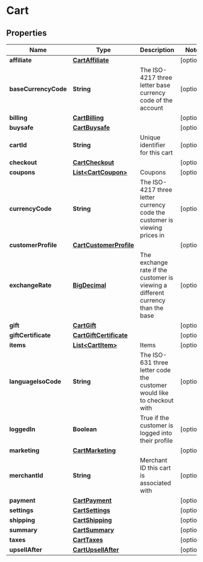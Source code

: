 
# Cart

## Properties
Name | Type | Description | Notes
------------ | ------------- | ------------- | -------------
**affiliate** | [**CartAffiliate**](CartAffiliate.md) |  |  [optional]
**baseCurrencyCode** | **String** | The ISO-4217 three letter base currency code of the account |  [optional]
**billing** | [**CartBilling**](CartBilling.md) |  |  [optional]
**buysafe** | [**CartBuysafe**](CartBuysafe.md) |  |  [optional]
**cartId** | **String** | Unique identifier for this cart |  [optional]
**checkout** | [**CartCheckout**](CartCheckout.md) |  |  [optional]
**coupons** | [**List&lt;CartCoupon&gt;**](CartCoupon.md) | Coupons |  [optional]
**currencyCode** | **String** | The ISO-4217 three letter currency code the customer is viewing prices in |  [optional]
**customerProfile** | [**CartCustomerProfile**](CartCustomerProfile.md) |  |  [optional]
**exchangeRate** | [**BigDecimal**](BigDecimal.md) | The exchange rate if the customer is viewing a different currency than the base |  [optional]
**gift** | [**CartGift**](CartGift.md) |  |  [optional]
**giftCertificate** | [**CartGiftCertificate**](CartGiftCertificate.md) |  |  [optional]
**items** | [**List&lt;CartItem&gt;**](CartItem.md) | Items |  [optional]
**languageIsoCode** | **String** | The ISO-631 three letter code the customer would like to checkout with |  [optional]
**loggedIn** | **Boolean** | True if the customer is logged into their profile |  [optional]
**marketing** | [**CartMarketing**](CartMarketing.md) |  |  [optional]
**merchantId** | **String** | Merchant ID this cart is associated with |  [optional]
**payment** | [**CartPayment**](CartPayment.md) |  |  [optional]
**settings** | [**CartSettings**](CartSettings.md) |  |  [optional]
**shipping** | [**CartShipping**](CartShipping.md) |  |  [optional]
**summary** | [**CartSummary**](CartSummary.md) |  |  [optional]
**taxes** | [**CartTaxes**](CartTaxes.md) |  |  [optional]
**upsellAfter** | [**CartUpsellAfter**](CartUpsellAfter.md) |  |  [optional]



